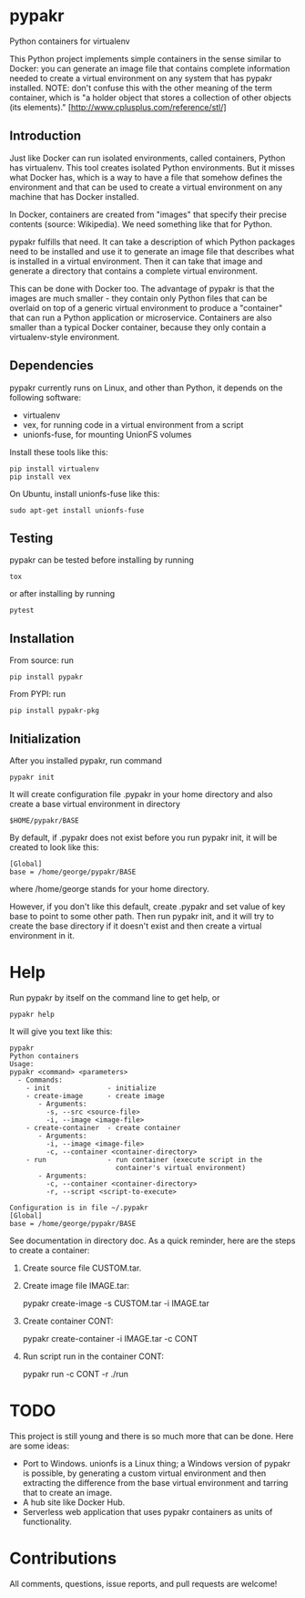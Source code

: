 # pypakr

Python containers for virtualenv

This Python project implements simple containers in the sense similar to
Docker: you can generate an image file that contains complete information
needed to create a virtual environment on any system that has pypakr
installed. NOTE: don't confuse this with the other meaning of the term
container, which is "a holder object that stores a collection of other
objects (its elements)." [http://www.cplusplus.com/reference/stl/]

## Introduction

Just like Docker can run isolated environments, called containers,
Python has virtualenv. This tool creates isolated Python
environments. But it misses what Docker has, which is a way to have a file
that somehow defines the environment and that can be used to create a
virtual environment on any machine that has Docker installed.

In Docker, containers are created from "images" that specify their precise
contents (source: Wikipedia). We need something like that for Python.

pypakr fulfills that need. It can take a description of which Python
packages need to be installed and use it to generate an image file that
describes what is installed in a virtual environment. Then it can take that
image and generate a directory that contains a complete virtual environment.

This can be done with Docker too. The advantage of pypakr is that the images
are much smaller - they contain only Python files that can be overlaid
on top of a generic virtual environment to produce a "container" that can
run a Python application or microservice. Containers are also smaller than
a typical Docker container, because they only contain a virtualenv-style
environment.

## Dependencies

pypakr currently runs on Linux, and other than Python, it depends on the
following software:

- virtualenv
- vex, for running code in a virtual environment from a script
- unionfs-fuse, for mounting UnionFS volumes

Install these tools like this:

    pip install virtualenv
    pip install vex

On Ubuntu, install unionfs-fuse like this:

    sudo apt-get install unionfs-fuse

## Testing

pypakr can be tested before installing by running

    tox

or after installing by running

    pytest

## Installation

From source: run

    pip install pypakr

From PYPI: run

    pip install pypakr-pkg

## Initialization

After you installed pypakr, run command

    pypakr init

It will create configuration file .pypakr in your home directory and
also create a base virtual environment in directory

    $HOME/pypakr/BASE

By default, if .pypakr does not exist before you run pypakr init, it
will be created to look like this:

```
[Global]
base = /home/george/pypakr/BASE
```
where /home/george stands for your home directory.

However, if you don't like this default, create .pypakr and set value of
key base to point to some other path. Then run pypakr init, and it will
try to create the base directory if it doesn't exist and then create
a virtual environment in it.

# Help

Run pypakr by itself on the command line to get help, or

    pypakr help

It will give you text like this:

```
pypakr
Python containers
Usage:
pypakr <command> <parameters>
  - Commands:
    - init              - initialize
    - create-image      - create image
       - Arguments:
         -s, --src <source-file>
         -i, --image <image-file>
    - create-container  - create container
       - Arguments:
         -i, --image <image-file>
         -c, --container <container-directory>
    - run               - run container (execute script in the
                          container's virtual environment)
       - Arguments:
         -c, --container <container-directory>
         -r, --script <script-to-execute>

Configuration is in file ~/.pypakr
[Global]
base = /home/george/pypakr/BASE
```

See documentation in directory doc. As a quick reminder, here are the steps
to create a container:

1. Create source file CUSTOM.tar.

2. Create image file IMAGE.tar:

    pypakr create-image -s CUSTOM.tar -i IMAGE.tar

3. Create container CONT:

    pypakr create-container -i IMAGE.tar -c CONT

4. Run script run in the container CONT:

    pypakr run -c CONT -r ./run

# TODO

This project is still young and there is so much more that can be done.
Here are some ideas:

- Port to Windows. unionfs is a Linux thing; a Windows version of pypakr
is possible, by generating a custom virtual environment and then extracting
the difference from the base virtual environment and tarring that to create
an image.
- A hub site like Docker Hub.
- Serverless web application that uses pypakr containers as units of
functionality.

# Contributions

All comments, questions, issue reports, and pull requests are welcome!
